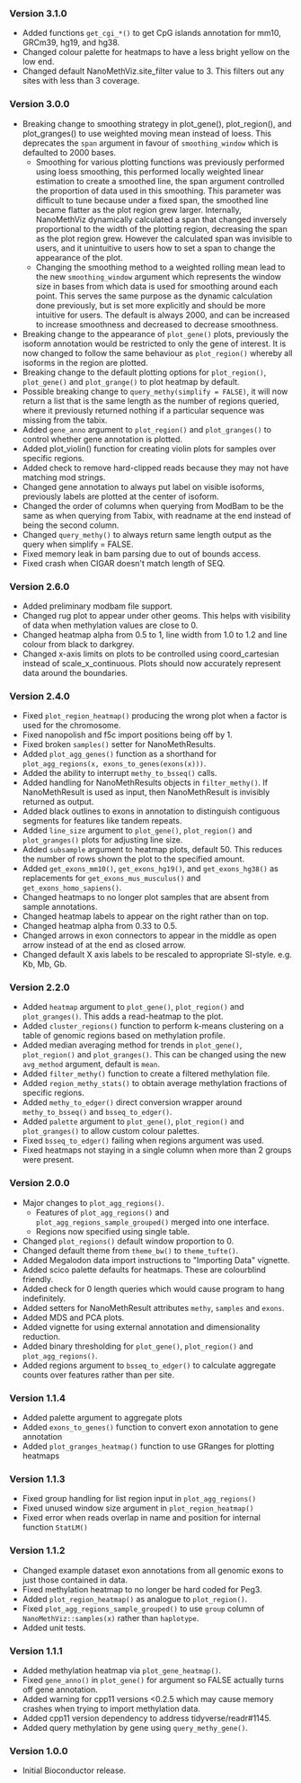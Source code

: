 ### Version 3.1.0
* Added functions `get_cgi_*()` to get CpG islands annotation for mm10, GRCm39, hg19, and hg38.
* Changed colour palette for heatmaps to have a less bright yellow on the low end.
* Changed default NanoMethViz.site_filter value to 3. This filters out any sites with less than 3 coverage.

### Version 3.0.0
* Breaking change to smoothing strategy in plot_gene(), plot_region(), and plot_granges() to use weighted moving mean instead of loess. This deprecates the `span` argument in favour of `smoothing_window` which is defaulted to 2000 bases.
  * Smoothing for various plotting functions was previously performed using loess smoothing, this performed locally weighted linear estimation to create a smoothed line, the span argument controlled the proportion of data used in this smoothing. This parameter was difficult to tune because under a fixed span, the smoothed line became flatter as the plot region grew larger. Internally, NanoMethViz dynamically calculated a span that changed inversely proportional to the width of the plotting region, decreasing the span as the plot region grew. However the calculated span was invisible to users, and it unintuitive to users how to set a span to change the appearance of the plot.
  * Changing the smoothing method to a weighted rolling mean lead to the new `smoothing_window` argument which represents the window size in bases from which data is used for smoothing around each point. This serves the same purpose as the dynamic calculation done previously, but is set more explicitly and should be more intuitive for users. The default is always 2000, and can be increased to increase smoothness and decreased to decrease smoothness.
* Breaking change to the appearance of `plot_gene()` plots, previously the isoform annotation would be restricted to only the gene of interest. It is now changed to follow the same behaviour as `plot_region()` whereby all isoforms in the region are plotted.
* Breaking change to the default plotting options for `plot_region()`, `plot_gene()` and `plot_grange()` to plot heatmap by default.
* Possible breaking change to `query_methy(simplify = FALSE)`, it will now return a list that is the same length as the number of regions queried, where it previously returned nothing if a particular sequence was missing from the tabix.
* Added `gene_anno` argument to `plot_region()` and `plot_granges()` to control whether gene annotation is plotted.
* Added plot_violin() function for creating violin plots for samples over specific regions.
* Added check to remove hard-clipped reads because they may not have matching mod strings.
* Changed gene annotation to always put label on visible isoforms, previously labels are plotted at the center of isoform.
* Changed the order of columns when querying from ModBam to be the same as when querying from Tabix, with readname at the end instead of being the second column.
* Changed `query_methy()` to always return same length output as the query when simplify = FALSE.
* Fixed memory leak in bam parsing due to out of bounds access.
* Fixed crash when CIGAR doesn't match length of SEQ.

### Version 2.6.0
* Added preliminary modbam file support.
* Changed rug plot to appear under other geoms. This helps with visibility of data when methylation values are close to 0.
* Changed heatmap alpha from 0.5 to 1, line width from 1.0 to 1.2 and line colour from black to darkgrey.
* Changed x-axis limits on plots to be controlled using coord_cartesian instead of scale_x_continuous. Plots should now accurately represent data around the boundaries.

### Version 2.4.0
* Fixed `plot_region_heatmap()` producing the wrong plot when a factor is used for the chromosome.
* Fixed nanopolish and f5c import positions being off by 1.
* Fixed broken `samples()` setter for NanoMethResults.
* Added `plot_agg_genes()` function as a shorthand for `plot_agg_regions(x, exons_to_genes(exons(x)))`. 
* Added the ability to interrupt `methy_to_bsseq()` calls.
* Added handling for NanoMethResults objects in `filter_methy()`. If NanoMethResult is used as input, then NanoMethResult is invisibly returned as output.
* Added black outlines to exons in annotation to distinguish contiguous segments for features like tandem repeats.
* Added `line_size` argument to `plot_gene()`, `plot_region()` and `plot_granges()` plots for adjusting line size.
* Added `subsample` argument to heatmap plots, default 50. This reduces the number of rows shown the plot to the specified amount.
* Added `get_exons_mm10()`, `get_exons_hg19()`, and `get_exons_hg38()` as replacements for `get_exons_mus_musculus()` and `get_exons_homo_sapiens()`.
* Changed heatmaps to no longer plot samples that are absent from sample annotations.
* Changed heatmap labels to appear on the right rather than on top.
* Changed heatmap alpha from 0.33 to 0.5.
* Changed arrows in exon connectors to appear in the middle as open arrow instead of at the end as closed arrow.
* Changed default X axis labels to be rescaled to appropriate SI-style. e.g. Kb, Mb, Gb.

### Version 2.2.0
* Added `heatmap` argument to `plot_gene()`, `plot_region()` and `plot_granges()`. This adds a read-heatmap to the plot.
* Added `cluster_regions()` function to perform k-means clustering on a table of genomic regions based on methylation profile.
* Added median averaging method for trends in `plot_gene()`, `plot_region()` and `plot_granges()`. This can be changed using the new `avg_method` argument, default is `mean`.
* Added `filter_methy()` function to create a filtered methylation file.
* Added `region_methy_stats()` to obtain average methylation fractions of specific regions.
* Added `methy_to_edger()` direct conversion wrapper around `methy_to_bsseq()` and `bsseq_to_edger()`.
* Added `palette` argument to `plot_gene()`, `plot_region()` and `plot_granges()` to allow custom colour palettes.
* Fixed `bsseq_to_edger()` failing when regions argument was used.
* Fixed heatmaps not staying in a single column when more than 2 groups were present.

### Version 2.0.0
* Major changes to `plot_agg_regions()`.
  * Features of `plot_agg_regions()` and `plot_agg_regions_sample_grouped()` merged into one interface.
  * Regions now specified using single table.
* Changed `plot_regions()` default window proportion to 0.
* Changed default theme from `theme_bw()` to `theme_tufte()`.
* Added Megalodon data import instructions to "Importing Data" vignette.
* Added scico palette defaults for heatmaps. These are colourblind friendly.
* Added check for 0 length queries which would cause program to hang indefinitely.
* Added setters for NanoMethResult attributes `methy`, `samples` and `exons`.
* Added MDS and PCA plots.
* Added vignette for using external annotation and dimensionality reduction.
* Added binary thresholding for `plot_gene()`, `plot_region()` and `plot_agg_regions()`.
* Added regions argument to `bsseq_to_edger()` to calculate aggregate counts over features rather than per site.

### Version 1.1.4
* Added palette argument to aggregate plots
* Added `exons_to_genes()` function to convert exon annotation to gene annotation
* Added `plot_granges_heatmap()` function to use GRanges for plotting heatmaps

### Version 1.1.3

* Fixed group handling for list region input in `plot_agg_regions()`
* Fixed unused window size argument in `plot_region_heatmap()`
* Fixed error when reads overlap in name and position for internal function `StatLM()`

### Version 1.1.2

* Changed example dataset exon annotations from all genomic exons to just those contained in data.
* Fixed methylation heatmap to no longer be hard coded for Peg3.
* Added `plot_region_heatmap()` as analogue to `plot_region()`.
* Fixed `plot_agg_regions_sample_grouped()` to use `group` column of `NanoMethViz::samples(x)` rather than `haplotype`.
* Added unit tests.

### Version 1.1.1

* Added methylation heatmap via `plot_gene_heatmap()`.
* Fixed `gene_anno()` in `plot_gene()` for argument so FALSE actually turns off gene annotation.
* Added warning for cpp11 versions <0.2.5 which may cause memory crashes when trying to import methylation data.
* Added cpp11 version dependency to address tidyverse/readr#1145.
* Added query methylation by gene using `query_methy_gene()`.

### Version 1.0.0

* Initial Bioconductor release.
